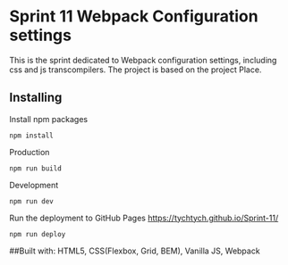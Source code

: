 # Sprint 11 Webpack Configuration settings

This is the sprint dedicated to Webpack configuration settings, including css and js transcompilers. The project is based on the project Place.

## Installing

Install npm packages
```$xslt
npm install
```
Production
```$xslt
npm run build
```
Development 
``` 
npm run dev
```

Run the deployment to GitHub Pages https://tychtych.github.io/Sprint-11/
```$xslt
npm run deploy
```

##Built with:
HTML5, CSS(Flexbox, Grid, BEM), Vanilla JS, Webpack